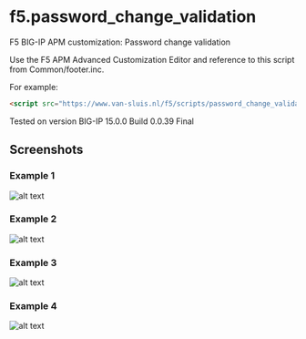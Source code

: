 # f5.password_change_validation
F5 BIG-IP APM customization: Password change validation

Use the F5 APM Advanced Customization Editor and reference to this script from Common/footer.inc.

For example:

```html
<script src="https://www.van-sluis.nl/f5/scripts/password_change_validation.js"></script>
```

Tested on version BIG-IP 15.0.0 Build 0.0.39 Final

## Screenshots
### Example 1
![alt text](https://www.van-sluis.nl/f5/images/pcv_example1.png)
### Example 2
![alt text](https://www.van-sluis.nl/f5/images/pcv_example2.png)
### Example 3
![alt text](https://www.van-sluis.nl/f5/images/pcv_example3.png)
### Example 4
![alt text](https://www.van-sluis.nl/f5/images/pcv_example4.png)
